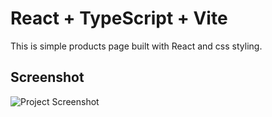 # React + TypeScript + Vite
 This is simple  products page built with React and css styling.  
## Screenshot
![Project Screenshot](./assets/images/react-product-page.png)